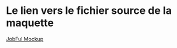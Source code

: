 # Le lien vers le fichier source de la maquette
<a href="https://www.figma.com/file/VtoMxDZzZZIjEq2tZpDp5N/JobFul?type=design&mode=design&t=hPh9E76lEJR3AGnj-1">JobFul Mockup</a>